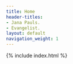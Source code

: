```yaml
---
title: Home
header-titles:
- Jana Pauls.
- Evangelist.
layout: default
navigation_weight: 1
---
```


{% include index.html %}